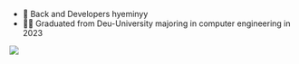 - 👋 Back and Developers hyeminyy
- 👩‍🎓 Graduated from Deu-University majoring in computer engineering in 2023

<img src="https://img.shields.io/badge/#F7DF1E?style=for-the-badge&logo=javascript&logoColor=black">

<!---
hyeminyy/hyeminyy is a ✨ special ✨ repository because its `README.md` (this file) appears on your GitHub profile.
You can click the Preview link to take a look at your changes.
--->
